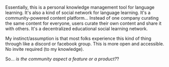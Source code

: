 Essentially, this is a personal knowledge management tool for language learning. It's also a kind of social network for language learning. It's a community-powered content platform... Instead of one company curating the same content for everyone, users curate their own content and share it with others. It's a decentralized educational social learning network.

My instinct/assumption is that most folks experience this kind of thing through like a discord or facebook group. This is more open and accessible. No invite required (to my knowledge).

So... _is the community aspect a feature or a product?_?

